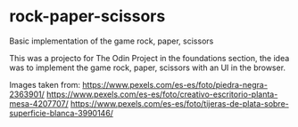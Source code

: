 # rock-paper-scissors
Basic implementation of the game rock, paper, scissors

This was a projecto for The Odin Project in the foundations section, the idea was to implement the game rock, paper, scissors with an UI in the browser.

Images taken from:
https://www.pexels.com/es-es/foto/piedra-negra-2363901/
https://www.pexels.com/es-es/foto/creativo-escritorio-planta-mesa-4207707/
https://www.pexels.com/es-es/foto/tijeras-de-plata-sobre-superficie-blanca-3990146/
